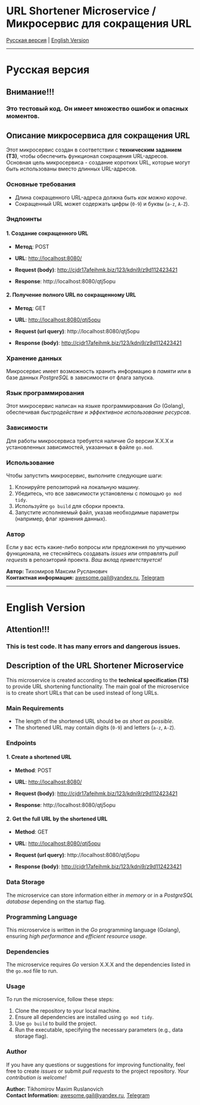 # URL Shortener Microservice / Микросервис для сокращения URL

[Русская версия](#русская-версия) | [English Version](#english-version)

---

# Русская версия

## Внимание!!!
### Это тестовый код. Он имеет множество ошибок и опасных моментов.

## Описание микросервиса для сокращения URL

Этот микросервис создан в соответствии с **техническим заданием (ТЗ)**, чтобы обеспечить функционал сокращения URL-адресов. Основная цель микросервиса - создание коротких URL, которые могут быть использованы вместо длинных URL-адресов.

### Основные требования

- Длина сокращенного URL-адреса должна быть *как можно короче*.
- Сокращенный URL может содержать цифры (`0-9`) и буквы (`a-z`, `A-Z`).

### Эндпоинты

#### 1. Создание сокращенного URL

- **Метод**: POST
- **URL**: [http://localhost:8080/](http://localhost:8080/)
- **Request (body)**: 
http://cjdr17afeihmk.biz/123/kdni9/z9d112423421

- **Response**: 
http://localhost:8080/qtj5opu

#### 2. Получение полного URL по сокращенному URL

- **Метод**: GET
- **URL**: [http://localhost:8080/qtj5opu](http://localhost:8080/qtj5opu)
- **Request (url query)**: 
http://localhost:8080/qtj5opu

- **Response (body)**: 
http://cjdr17afeihmk.biz/123/kdni9/z9d112423421

### Хранение данных

Микросервис имеет возможность хранить информацию в *памяти* или в базе данных *PostgreSQL* в зависимости от флага запуска.

### Язык программирования

Этот микросервис написан на языке программирования *Go* (Golang), обеспечивая *быстродействие* и *эффективное использование ресурсов*.

### Зависимости

Для работы микросервиса требуется наличие *Go* версии X.X.X и установленных зависимостей, указанных в файле `go.mod`.

### Использование

Чтобы запустить микросервис, выполните следующие шаги:

1. Клонируйте репозиторий на локальную машину.
2. Убедитесь, что все зависимости установлены с помощью `go mod tidy`.
3. Используйте `go build` для сборки проекта.
4. Запустите исполняемый файл, указав необходимые параметры (например, флаг хранения данных).

### Автор

Если у вас есть какие-либо вопросы или предложения по улучшению функционала, не стесняйтесь создавать *issues* или отправлять *pull requests* в репозиторий проекта. *Ваш вклад приветствуется!*

**Автор:** Тихомиров Максим Русланович  
**Контактная информация:** [awesome.gail@yandex.ru](mailto:awesome.gail@yandex.ru), [Telegram](https://t.me/Tichomirov2003)

---

# English Version

## Attention!!!
### This is test code. It has many errors and dangerous issues.

## Description of the URL Shortener Microservice

This microservice is created according to the **technical specification (TS)** to provide URL shortening functionality. The main goal of the microservice is to create short URLs that can be used instead of long URLs.

### Main Requirements

- The length of the shortened URL should be *as short as possible*.
- The shortened URL may contain digits (`0-9`) and letters (`a-z`, `A-Z`).

### Endpoints

#### 1. Create a shortened URL

- **Method**: POST
- **URL**: [http://localhost:8080/](http://localhost:8080/)
- **Request (body)**: 
http://cjdr17afeihmk.biz/123/kdni9/z9d112423421

- **Response**: 
http://localhost:8080/qtj5opu

#### 2. Get the full URL by the shortened URL

- **Method**: GET
- **URL**: [http://localhost:8080/qtj5opu](http://localhost:8080/qtj5opu)
- **Request (url query)**: 
http://localhost:8080/qtj5opu

- **Response (body)**: 
http://cjdr17afeihmk.biz/123/kdni9/z9d112423421

### Data Storage

The microservice can store information either *in memory* or in a *PostgreSQL database* depending on the startup flag.

### Programming Language

This microservice is written in the *Go* programming language (Golang), ensuring *high performance* and *efficient resource usage*.

### Dependencies

The microservice requires *Go* version X.X.X and the dependencies listed in the `go.mod` file to run.

### Usage

To run the microservice, follow these steps:

1. Clone the repository to your local machine.
2. Ensure all dependencies are installed using `go mod tidy`.
3. Use `go build` to build the project.
4. Run the executable, specifying the necessary parameters (e.g., data storage flag).

### Author

If you have any questions or suggestions for improving functionality, feel free to create *issues* or submit *pull requests* to the project repository. *Your contribution is welcome!*

**Author:** Tikhomirov Maxim Ruslanovich  
**Contact Information:** [awesome.gail@yandex.ru](mailto:awesome.gail@yandex.ru), [Telegram](https://t.me/Tichomirov2003)
